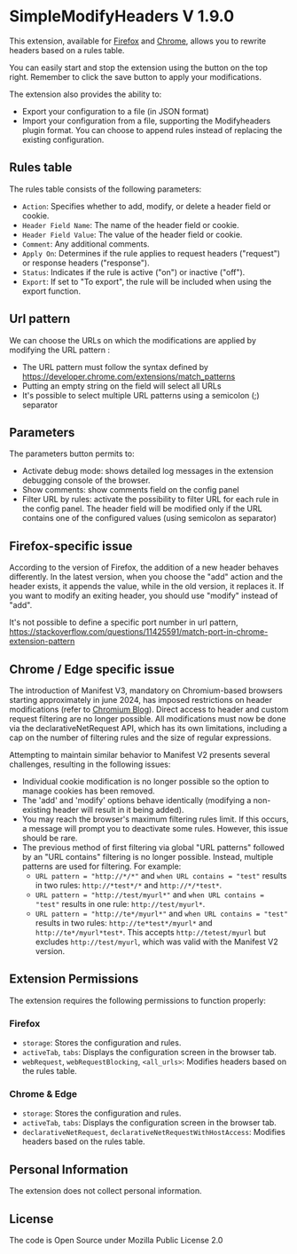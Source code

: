 # SimpleModifyHeaders V 1.9.0

This extension, available for [Firefox](https://addons.mozilla.org/firefox/addon/simple-modify-header/) and [Chrome](https://chrome.google.com/webstore/detail/simple-modify-headers/gjgiipmpldkpbdfjkgofildhapegmmic), allows you to rewrite headers based on a rules table. 

You can easily start and stop the extension using the button on the top right. Remember to click the save button to apply your modifications.

The extension also provides the ability to:
- Export your configuration to a file (in JSON format)
- Import your configuration from a file, supporting the Modifyheaders plugin format. You can choose to append rules instead of replacing the existing configuration.
  
## Rules table

The rules table consists of the following parameters:
- `Action`: Specifies whether to add, modify, or delete a header field or cookie.
- `Header Field Name`: The name of the header field or cookie.
- `Header Field Value`: The value of the header field or cookie.
- `Comment`: Any additional comments.
- `Apply On`: Determines if the rule applies to request headers ("request") or response headers ("response").
- `Status`: Indicates if the rule is active ("on") or inactive ("off").
- `Export`: If set to "To export", the rule will be included when using the export function.

## Url pattern
We can choose the URLs on which the modifications are applied by modifying the URL pattern :  
- The URL pattern must follow the syntax defined by https://developer.chrome.com/extensions/match_patterns
- Putting an empty string on the field will select all URLs
- It's possible to select multiple URL patterns using a semicolon (;) separator

## Parameters
The parameters button permits to:
- Activate debug mode: shows detailed log messages in the extension debugging console of the browser.
- Show comments: show comments field on the config panel 
- Filter URL by rules: activate the possibility to filter URL for each rule in the config panel. The header field will be modified only if the URL contains one of the configured values (using semicolon as separator)


## Firefox-specific issue
According to the version of Firefox, the addition of a new header behaves differently. In the latest version, when you choose the "add" action and the header exists, it appends the value, while in the old version, it replaces it. If you want to modify an exiting header, you should use "modify" instead of "add".

It's not possible to define a specific port number in url pattern, https://stackoverflow.com/questions/11425591/match-port-in-chrome-extension-pattern

## Chrome / Edge  specific issue 

The introduction of Manifest V3, mandatory on Chromium-based browsers starting approximately in june 2024, has imposed restrictions on header modifications (refer to [Chromium Blog](https://developer.chrome.com/blog/resuming-the-transition-to-mv3?hl=en)). Direct access to header  and custom request filtering are no longer possible. All modifications must now be done via the declarativeNetRequest API, which has its own limitations, including a cap on the number of filtering rules and the size of regular expressions.

Attempting to maintain similar behavior to Manifest V2 presents several challenges, resulting in the following issues:

- Individual cookie modification is no longer possible so the option to manage cookies has been removed.
- The 'add' and 'modify' options behave identically (modifying a non-existing header will result in it being added).
- You may reach the browser's maximum filtering rules limit. If this occurs, a message will prompt you to deactivate some rules. However, this issue should be rare.
- The previous method of first filtering via global "URL patterns" followed by an "URL contains" filtering is no longer possible. Instead, multiple patterns are used for filtering. For example:
  - `URL pattern = "http://*/*"` and `when URL contains = "test"` results in two rules: `http://*test*/*` and `http://*/*test*`.
  - `URL pattern = "http://test/myurl*"` and `when URL contains = "test"` results in one rule: `http://test/myurl*`.
  - `URL pattern = "http://te*/myurl*"` and `when URL contains = "test"` results in two rules: `http://te*test*/myurl*` and `http://te*/myurl*test*`. This accepts `http://tetest/myurl` but excludes `http://test/myurl`, which was valid with the Manifest V2 version.
  
  
## Extension Permissions

The extension requires the following permissions to function properly:

### Firefox 
- `storage`: Stores the configuration and rules.
- `activeTab`, `tabs`: Displays the configuration screen in the browser tab.
- `webRequest`, `webRequestBlocking`, `<all_urls>`: Modifies headers based on the rules table.

### Chrome & Edge 
- `storage`: Stores the configuration and rules.
- `activeTab`, `tabs`: Displays the configuration screen in the browser tab.
- `declarativeNetRequest`, `declarativeNetRequestWithHostAccess`: Modifies headers based on the rules table.


## Personal Information
The extension does not collect personal information.

## License
The code is Open Source under Mozilla Public License 2.0 
